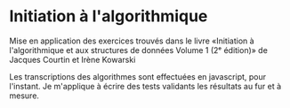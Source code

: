 # Initiation à l'algorithmique

Mise en application des exercices trouvés dans le livre
«Initiation à l'algorithmique et aux structures de données Volume 1 (2ᵉ édition)»
de Jacques Courtin et Irène Kowarski

Les transcriptions des algorithmes sont effectuées en javascript, pour l'instant.
Je m'applique à écrire des tests validants les résultats au fur et à mesure.
